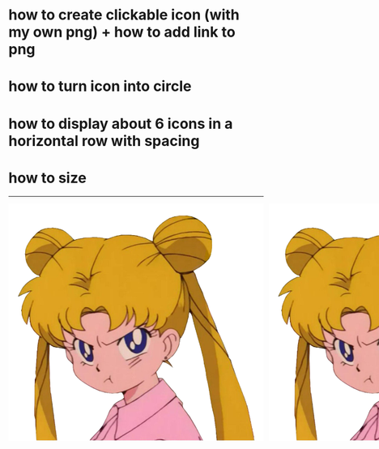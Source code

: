 # how to create clickable icon (with my own png) + how to add link to png 

# how to turn icon into circle

# how to display about 6 icons in a horizontal row with spacing

# how to size

---

<!DOCTYPE html>
<html>
<head>
    <title>Step by step solving how to create circle clickable icon in horizontal row</title>
    <style>
        /* Add your CSS code here */
          .icon-container {
          display: flex;
          gap: 10px; /* Adjust the gap as needed */
  }
    </style>
</head>
<body>
    <!-- Add your HTML content here -->
    <div class="icon-container">
    <img src="image.png" alt="Icon 1" />
    <img src="image.png" alt="Icon 2" />
    </div>
  
</body>
</html>

